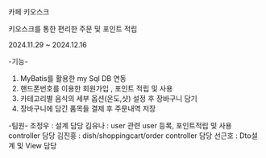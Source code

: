 카페 키오스크

키오스크를 통한 편리한 주문 및 포인트 적립

2024.11.29 ~ 2024.12.16

-기능-
1. MyBatis를 활용한 my Sql DB 연동
2. 핸드폰번호를 이용한 회원가입 , 포인트 적립 및 사용
3. 카테고리별 음식의 세부 옵션(온도,샷) 설정 후 장바구니 담기
4. 장바구니에 담긴 품목들 결제 후 주문내역 저장

-팀원-
조정우 : 설계 담당
김유나 : user 관련 user 등록, 포인트적립 및 사용 controller 담당
김진홍 : dish/shoppingcart/order controller 담당
선근호 : Dto설계 및 View 담당
